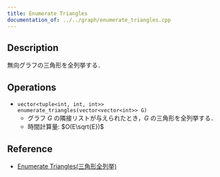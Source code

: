 ```yaml
---
title: Enumerate Triangles
documentation_of: ../../graph/enumerate_triangles.cpp
---
```


## Description

無向グラフの三角形を全列挙する．

## Operations

- `vector<tuple<int, int, int>> enumerate_triangles(vector<vector<int>> G)`
    - グラフ $G$ の隣接リストが与えられたとき，$G$ の三角形を全列挙する．
    - 時間計算量: $O(E\sqrt{E})$

## Reference

- [Enumerate Triangles(三角形全列挙)](https://ei1333.github.io/library/graph/others/enumerate-triangles.hpp.html)